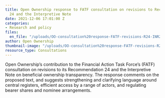 ```yaml
---
title: Open Ownership response to FATF consultation on revisions to Recommendation
  24 and the Interpretive Note
date: 2021-12-06 17:01:00 Z
categories:
- Research and policy
files:
  en_file: "/uploads/OO-consultation%20response-FATF-revisions-R24-INR24-2021-12.pdf"
author: Open Ownership
thumbnail-image: "/uploads/OO-consultation%20response-FATF-revisions-R24-INR24-2021-12.jpg"
resource_type: Consultations
---
```


Open Ownership’s contribution to the Financial Action Task Force’s (FATF) consultation on revisions to its Recommendation 24 and the Interpretive Note on beneficial ownership transparency. The response comments on the proposed text, and suggests strengthening and clarifying language around central registers, efficient access by a range of actors, and regulating bearer shares and nominee arrangements.